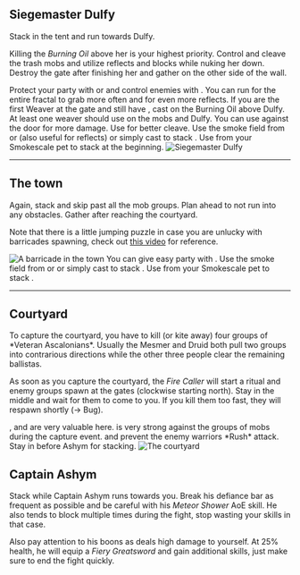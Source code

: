 ## <Boss/> Siegemaster Dulfy
<Grid>
<Column>
Stack <Effect name="stealth"/> in the tent and run towards Dulfy.

Killing the *Burning Oil* above her is your highest priority. Control and cleave the trash mobs and utilize reflects and blocks while nuking her down. Destroy the gate after finishing her and gather on the other side of the wall.

<Tips>
    <Tip specialization="mesmer">Protect your party with <Skill id="29526"/> or <Skill id="10302"/> and control enemies with <Skill id="30359"/>. You can run <Trait id="751"/> for the entire fractal to grab more often and for even more reflects.</Tip>
    <Tip specialization="elementalist"> If you are the first Weaver at the gate and still have <Effect name="stealth"/>, cast <Skill id="5501"/> on the Burning Oil above Dulfy. At least one weaver should use <Skill id="5738"/> on the mobs and Dulfy. You can use <Skill id="5697"/> against the door for more damage. Use <Skill id="22572"/> for better cleave.</Tip>
    <Tip specialization="thief">Use the smoke field from <Skill id="13113"/> or <Skill id="14184"/> (also useful for reflects) or simply cast <Skill id="13117"/> to stack <Effect name="stealth"/>.</Tip>
    <Tip specialization="ranger">Use <Skill id="31568"/> from your Smokescale pet to stack <Effect name="stealth"/> at the beginning.</Tip>
</Tips>
</Column>

<Column width="5" compact>
<Image src="fractals/urban-battlegrounds/images/siegemaster_dulfy.jpg" title="Siegemaster Dulfy" compact/>
</Column>
</Grid>

---

## The town
<Grid>
<Column>
Again, stack <Effect name="stealth"/> and skip past all the mob groups. Plan ahead to not run into any obstacles. Gather after reaching the courtyard.

Note that there is a little jumping puzzle in case you are unlucky with barricades spawning, check out [this video](https://www.youtube.com/watch?v=d5uTRJ9iyEY) for reference.

<Image src="fractals/urban-battlegrounds/images/the_town.jpg" title="A barricade in the town"/>
</Column>

<Column>
<Tips>
    <Tip specialization="mesmer">You can give easy party <Effect name="stealth"/> with <Skill id="10245"/>.</Tip>
    <Tip specialization="thief">Use the smoke field from <Skill id="13113"/> or <Skill id="14184"/> or simply cast <Skill id="13117"/> to stack <Effect name="stealth"/>.</Tip>
    <Tip specialization="ranger">Use <Skill id="31568"/> from your Smokescale pet to stack <Effect name="stealth"/>.</Tip>
</Tips>
</Column>
</Grid>

---

## Courtyard
<Grid>
<Column>
To capture the courtyard, you have to kill (or kite away) four groups of *Veteran Ascalonians*. Usually the Mesmer and Druid both pull two groups into contrarious directions while the other three people clear the remaining ballistas.

As soon as you capture the courtyard, the *Fire Caller* will start a ritual and enemy groups spawn at the gates (clockwise starting north). Stay in the middle and wait for them to come to you. If you kill them too fast, they will respawn shortly (-> Bug).
</Column>

<Column>
<Tips>
    <Tip specialization="chronomancer"><Skill id="10363"/>, <Skill id="29526"/> and <Skill id="30359"/> are very valuable here.</Tip>
    <Tip specialization="elementalist"><Skill id="5738"/> is very strong against the groups of mobs during the capture event. <Skill id="5671"/> and <Skill id="5683"/> prevent the enemy warriors *Rush* attack.    
        Stay in <Skill id="5492"/> before Ashym for <Boon name="might"/> stacking.</Tip>
</Tips>
</Column>
</Grid>

<Image src="fractals/urban-battlegrounds/images/the_courtyard.jpg" title="The courtyard"/>

## <Boss red/> Captain Ashym
Stack <Boon name="might"/> while Captain Ashym runs towards you. Break his defiance bar as frequent as possible and be careful with his *Meteor Shower* AoE skill. He also tends to block multiple times during the fight, stop wasting your skills in that case.

Also pay attention to his boons as <Boon name="retaliation"/> deals high damage to yourself. At 25% health, he will equip a *Fiery Greatsword* and gain additional skills, just make sure to end the fight quickly.
